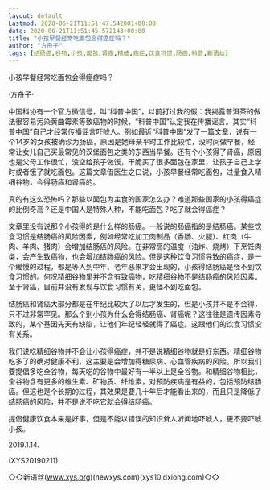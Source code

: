 ```yaml
---
layout: default
Lastmod: 2020-06-21T11:51:47.542001+00:00
date: 2020-06-21T11:51:45.572143+00:00
title: "小孩早餐经常吃面包会得癌症吗？"
author: "方舟子"
tags: [结肠癌,谷物,小孩,面包,肾癌,精细,癌症,饮食习惯,肠癌,科普,新语丝]
---
```


小孩早餐经常吃面包会得癌症吗？

·方舟子·

中国科协有一个官方微信号，叫“科普中国”，以前打过我的假：我揭露普洱茶的做法很容易污染黄曲霉素等致癌物的时候，“科普中国”认定我在传播谣言。其实“科普中国”自己才经常传播谣言吓唬人。例如最近“科普中国”发了一篇文章，说有一个14岁的女孩被确诊为肠癌，原因是她母亲平时工作比较忙，没时间做早餐，经常让女儿自己买最常见的汉堡面包之类的东西当早餐。还有个小孩得了肾癌，原因也是父母工作很忙，没空给孩子做饭，干脆买了很多面包在家里，让孩子自己上学时或者饿了就吃面包。这篇文章借医生之口说，小孩早餐经常吃面包，过量食入精细谷物，会得肠癌和肾癌的。

真的有这么恐怖吗？那些以面包为主食的国家怎么办？难道那些国家的小孩得癌症的比例奇高？还是中国人是特殊人种，不能吃面包？吃了就会得癌症？

文章里没有说那个小孩得的是什么样的肠癌。一般说的肠癌指的是结肠癌。某些饮食习惯是结肠癌的风险因素，例如经常吃加工肉制品（香肠、火腿）、红肉（牛肉、羊肉、猪肉）会增加结肠癌的风险。在非常高的温度（油炸、烧烤）下烹饪肉类，会产生致癌物，也会增加结肠癌的风险。但是这种饮食习惯导致的癌症，是一个缓慢的过程，都是等人到中年、老年恶果才会出现的，小孩得结肠癌是怪不到饮食习惯的。何况精细谷物里并不含有致癌物，吃精细谷物不是结肠癌的风险因素。至于肾癌，目前并没有发现与饮食习惯有关，更怪不到吃面包。

结肠癌和肾癌大部分都是在年纪比较大了以后才发生的，但是小孩并不是不会得，只不过非常罕见。那么个别小孩为什么会得结肠癌、肾癌呢？这往往是遗传因素导致的，某个基因先天有缺陷，让他们年纪轻轻就得了癌症。这跟他们的饮食习惯没有关系。

我们说吃精细谷物并不会让小孩得癌症，并不是说精细谷物就是好东西。精细谷物吃多了的确对健康不利，这主要是会增加得糖尿病、心血管疾病的风险。所以我们要提倡多吃全谷物，每天吃的谷物中最好有一半以上是全谷物。和精细谷物相比，全谷物含有更多的维生素、矿物质、纤维素，对预防疾病是有益的，包括预防结肠癌。但这也是个长期的过程，其效果是要几十年后才能看出来的，而且只是降低了结肠癌的风险，并不是说不吃它就会得结肠癌。

提倡健康饮食本来是好事，但是不能以错误的知识耸人听闻地吓唬人，更不要吓唬小孩。

2019.1.14.

(XYS20190211)

◇◇新语丝(www.xys.org)(newxys.com)(xys10.dxiong.com)◇◇

